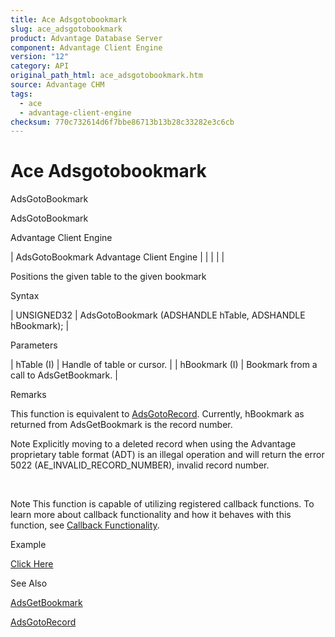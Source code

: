 ```yaml
---
title: Ace Adsgotobookmark
slug: ace_adsgotobookmark
product: Advantage Database Server
component: Advantage Client Engine
version: "12"
category: API
original_path_html: ace_adsgotobookmark.htm
source: Advantage CHM
tags:
  - ace
  - advantage-client-engine
checksum: 770c732614d6f7bbe86713b13b28c33282e3c6cb
---
```


# Ace Adsgotobookmark

AdsGotoBookmark

AdsGotoBookmark

Advantage Client Engine

| AdsGotoBookmark  Advantage Client Engine |  |  |  |  |

Positions the given table to the given bookmark

Syntax

| UNSIGNED32 | AdsGotoBookmark (ADSHANDLE hTable,  ADSHANDLE hBookmark); |

Parameters

| hTable (I) | Handle of table or cursor. |
| hBookmark (I) | Bookmark from a call to AdsGetBookmark. |

Remarks

This function is equivalent to [AdsGotoRecord](ace_adsgotorecord.md). Currently, hBookmark as returned from AdsGetBookmark is the record number.

Note Explicitly moving to a deleted record when using the Advantage proprietary table format (ADT) is an illegal operation and will return the error 5022 (AE\_INVALID\_RECORD\_NUMBER), invalid record number.

 

Note This function is capable of utilizing registered callback functions. To learn more about callback functionality and how it behaves with this function, see [Callback Functionality](master_callback_functionality.md).

Example

[Click Here](ace_examples.md#adsgotobookmarkexample)

See Also

[AdsGetBookmark](ace_adsgetbookmark.md)

[AdsGotoRecord](ace_adsgotorecord.md)

